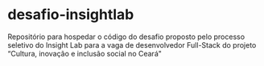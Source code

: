 # desafio-insightlab
Repositório para hospedar o código do desafio proposto pelo processo seletivo do Insight Lab para a vaga de desenvolvedor Full-Stack do projeto  “Cultura, inovação e inclusão social no Ceará"
